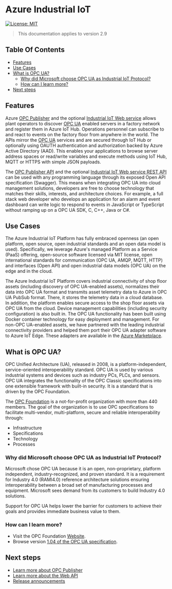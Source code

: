 # Azure Industrial IoT <!-- omit in toc -->

[![License: MIT](https://img.shields.io/badge/License-MIT-yellow.svg)](https://opensource.org/licenses/MIT)

> This documentation applies to version 2.9

## Table Of Contents <!-- omit in toc -->

- [Features](#features)
- [Use Cases](#use-cases)
- [What is OPC UA?](#what-is-opc-ua)
  - [Why did Microsoft choose OPC UA as Industrial IoT Protocol?](#why-did-microsoft-choose-opc-ua-as-industrial-iot-protocol)
  - [How can I learn more?](#how-can-i-learn-more)
- [Next steps](#next-steps)

## Features

Azure [OPC Publisher](./opc-publisher/readme.md) and the optional [Industrial IoT Web service](./web-api/readme.md) allows plant operators to discover [OPC UA](#what-is-opc-ua) enabled servers in a factory network and register them in Azure IoT Hub. Operations personnel can subscribe to and react to events on the factory floor from anywhere in the world. The APIs mirror the [OPC UA](#what-is-opc-ua) services and are secured through IoT Hub or optionally using OAUTH authentication and authorization backed by Azure Active Directory (AAD). This enables your applications to browse server address spaces or read/write variables and execute methods using IoT Hub, MQTT or HTTPS with simple JSON payloads.

The [OPC Publisher API](./opc-publisher/readme.md) and the optional [Industrial IoT Web service REST API](./web-api/readme.md) can be used with any programming language through its exposed Open API specification (Swagger). This means when integrating OPC UA into cloud management solutions, developers are free to choose technology that matches their skills, interests, and architecture choices. For example, a full stack web developer who develops an application for an alarm and event dashboard can write logic to respond to events in JavaScript or TypeScript without ramping up on a OPC UA SDK, C, C++, Java or C#.

## Use Cases

The Azure Industrial IoT Platform has fully embraced openness (an open platform, open source, open industrial standards and an open data model is used). Specifically, we leverage Azure's managed Platform as a Service (PaaS) offering, open-source software licensed via MIT license, open international standards for communication (OPC UA, AMQP, MQTT, HTTP) and interfaces (Open API) and open industrial data models (OPC UA) on the edge and in the cloud.

The Azure Industrial IoT Platform covers industrial connectivity of shop floor assets (including discovery of OPC UA-enabled assets), normalizes their data into OPC UA format and transmits asset telemetry data to Azure in OPC UA PubSub format. There, it stores the telemetry data in a cloud database. In addition, the platform enables secure access to the shop floor assets via OPC UA from the cloud. Device management capabilities (including security configuration) is also built in. The OPC UA functionality has been built using Docker container technology for easy deployment and management. For non-OPC UA-enabled assets, we have partnered with the leading industrial connectivity providers and helped them port their OPC UA adapter software to Azure IoT Edge. These adapters are available in the [Azure Marketplace](https://azuremarketplace.microsoft.com/marketplace/apps/category/internet-of-things?page=1&subcategories=iot-edge-modules).

## What is OPC UA?

OPC Unified Architecture (UA), released in 2008, is a platform-independent, service-oriented interoperability standard. OPC UA is used by various industrial systems and devices such as industry PCs, PLCs, and sensors. OPC UA integrates the functionality of the OPC Classic specifications into one extensible framework with built-in security. It is a standard that is driven by the OPC Foundation.

The [OPC Foundation](https://opcfoundation.org/) is a not-for-profit organization with more than 440 members. The goal of the organization is to use OPC specifications to facilitate multi-vendor, multi-platform, secure and reliable interoperability through:

- Infrastructure
- Specifications
- Technology
- Processes

### Why did Microsoft choose OPC UA as Industrial IoT Protocol?

Microsoft chose OPC UA because it is an open, non-proprietary, platform independent, industry-recognized, and proven standard. It is a requirement for Industry 4.0 (RAMI4.0) reference architecture solutions ensuring interoperability between a broad set of manufacturing processes and equipment. Microsoft sees demand from its customers to build Industry 4.0 solutions.

Support for OPC UA helps lower the barrier for customers to achieve their goals and provides immediate business value to them.

### How can I learn more?

- Visit the OPC Foundation [Website](https://opcfoundation.org/).
- Browse version [1.04 of the OPC UA specification](https://reference.opcfoundation.org/v104/).

## Next steps

- [Learn more about OPC Publisher](./opc-publisher/readme.md)
- [Learn more about the Web API](./web-api/readme.md)
- [Release announcements](./release-announcement.md)
